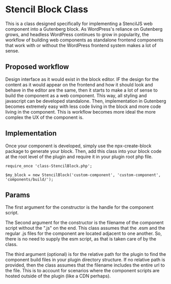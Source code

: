 # Stencil Block Class

This is a class designed specifically for implementing a StencilJS web component into 
a Gutenberg block. As WordPress's reliance on Gutenberg grows, and headless WordPress
continues to grow in popularity, the workflow of building web components as standalone
frontend components that work with or without the WordPress frontend system makes 
a lot of sense. 

## Proposed workflow
Design interface as it would exist in the block editor. 
IF the design for the content as it would appear on the frontend and how
it should look and behave in the editor are the same, then it starts to
make a lot of sense to build the component as a web component. This way, 
all styling and javascript can be developed standalone. Then, implementation
in Gutenberg becomes extremely easy with less code living in the block and
more code living in the component. This is workflow becomes more ideal the more
complex the UX of the component is. 

## Implementation
Once your component is developed, simply use the npx-create-block package to
generate your block. Then, add this class into your block code at the root 
level of the plugin and require it in your plugin root php file. 

`
require_once 'class-StencilBlock.php';
`

`$my_block = new StencilBlock('custom-component', 'custom-component', 'components/build/');`

## Params
The first argument for the constructor is the handle for the component script.

The Second argument for the constructor is the filename of the component script without the ".js" on the end.
This class assumes that the .esm and the regular .js files for the component are located adjacent to one another. 
So, there is no need to supply the esm script, as that is taken care of by the class.

The third argument (optional) is for the relative path for the plugin to find the component build files
in your plugin directory structure. If no relative path is provided, then the class assumes 
that the filename includes the entire url to the file. This is to account for scenarios where
the component scripts are hosted outside of the plugin (like a CDN perhaps).